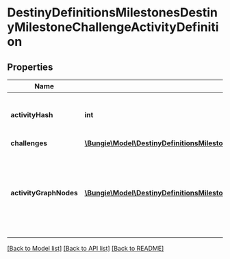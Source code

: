 # DestinyDefinitionsMilestonesDestinyMilestoneChallengeActivityDefinition

## Properties
Name | Type | Description | Notes
------------ | ------------- | ------------- | -------------
**activityHash** | **int** | The activity for which this challenge is active. | [optional] 
**challenges** | [**\Bungie\Model\DestinyDefinitionsMilestonesDestinyMilestoneChallengeDefinition[]**](DestinyDefinitionsMilestonesDestinyMilestoneChallengeDefinition.md) |  | [optional] 
**activityGraphNodes** | [**\Bungie\Model\DestinyDefinitionsMilestonesDestinyMilestoneChallengeActivityGraphNodeEntry[]**](DestinyDefinitionsMilestonesDestinyMilestoneChallengeActivityGraphNodeEntry.md) | If the activity and its challenge is visible on any of these nodes, it will be returned. | [optional] 

[[Back to Model list]](../README.md#documentation-for-models) [[Back to API list]](../README.md#documentation-for-api-endpoints) [[Back to README]](../README.md)


